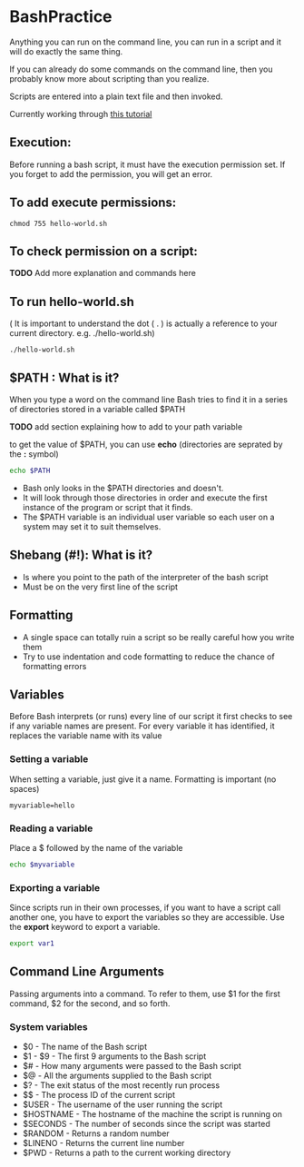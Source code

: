 # BashPractice

Anything you can run on the command line, you can run in a script and it will do exactly the same thing.

If you can already do some commands on the command line, then you probably know more about scripting than you realize.

Scripts are entered into a plain text file and then invoked.

Currently working through [this tutorial](https://ryanstutorials.net/bash-scripting-tutorial/bash-script.php) 

## Execution:
Before running a bash script, it must have the execution permission set. If you forget to add the permission, you will get an error.

## To add execute permissions:

```
chmod 755 hello-world.sh
```

## To check permission on a script:

**TODO** Add more explanation and commands here

## To run hello-world.sh
( It is important to understand the dot ( . ) is actually a reference to your current directory. e.g. ./hello-world.sh)

```
./hello-world.sh
```

## $PATH : What is it?
When you type a word on the command line Bash tries to find it in a series of directories stored in a variable called $PATH

**TODO** add section explaining how to add to your path variable

to get the value of $PATH, you can use **echo**  (directories are seprated by the **:** symbol)
```bash
echo $PATH
```

* Bash only looks in the $PATH directories and doesn't.
* It will look through those directories in order and execute the first instance of the program or script that it finds.
* The $PATH variable is an individual user variable so each user on a system may set it to suit themselves.

## Shebang (#!): What is it?

* Is where you point to the path of the interpreter of the bash script
* Must be on the very first line of the script

## Formatting

* A single space can totally ruin a script so be really careful how you write them
* Try to use indentation and code formatting to reduce the chance of formatting errors

## Variables

Before Bash interprets (or runs) every line of our script it first checks to see if any variable names are present. For every variable it has identified, it replaces the variable name with its value

### Setting a variable

When setting a variable, just give it a name. Formatting is important (no spaces)

```
myvariable=hello
```

### Reading a variable

Place a $ followed by the name of the variable

```bash
echo $myvariable
```

### Exporting a variable

Since scripts run in their own processes, if you want to have a script call another one, you have to export the variables so they are accessible. Use the **export** keyword to export a variable.

```bash
export var1
```

## Command Line Arguments

Passing arguments into a command. To refer to them, use $1 for the first command, $2 for the second, and so forth.

### System variables
* $0 - The name of the Bash script
* $1 - $9 - The first 9 arguments to the Bash script
* $# - How many arguments were passed to the Bash script
* $@ - All the arguments supplied to the Bash script
* $? - The exit status of the most recently run process
* $$ - The process ID of the current script
* $USER - The username of the user running the script
* $HOSTNAME - The hostname of the machine the script is running on
* $SECONDS - The number of seconds since the script was started
* $RANDOM - Returns a random number
* $LINENO - Returns the current line number
* $PWD - Returns a path to the current working directory
